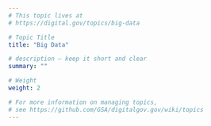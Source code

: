 ```yaml
---
# This topic lives at
# https://digital.gov/topics/big-data

# Topic Title
title: "Big Data"

# description — keep it short and clear
summary: ""

# Weight
weight: 2

# For more information on managing topics,
# see https://github.com/GSA/digitalgov.gov/wiki/topics
---
```

